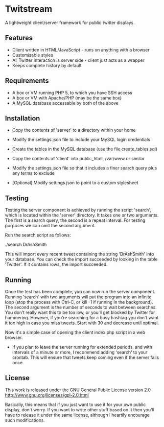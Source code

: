 Twitstream
==========

A lightweight client/server framework for public twitter displays.

Features
--------

* Client written in HTML/JavaScript - runs on anything with a browser
* Customisable styles
* All Twitter interaction is server side - client just acts as a wrapper
* Keeps complete history by default

Requirements
------------

* A box or VM running PHP 5, to which you have SSH access
* A box or VM with Apache/PHP (may be the same box)
* A MySQL database accessable by both of the above

Installation
------------

* Copy the contents of 'server' to a directory within your home
* Modify the settings.json file to include your MySQL login credentials

* Create the tables in the MySQL database (use the file create_tables.sql)

* Copy the contents of 'client' into public_html, /var/www or similar
* Modify the settings.json file so that it includes a finer search query plus
  any terms to exclude
* [Optional] Modify settings.json to point to a custom stylesheet

Testing
-------

Testing the server component is achieved by running the script 'search',
which is located within the 'server' directory. It takes one or two
arguments. The first is a search query, the second is a repeat interval.
For testing purposes we can omit the second argument.

Run the search script as follows:

./search DrAshSmith

This will import every recent tweet containing the string 'DrAshSmith'
into your database. You can check the import succeeded by looking in the table
'Twitter'. If it contains rows, the import succeeded.

Running
-------

Once the test has been complete, you can now run the server component.
Running 'search' with two arguments will put the program into an infinite loop
(stop the process with Ctrl-C, or kill -1 if running in the background).
The second argument is the number of seconds to wait between searches.
You don't really want this to be too low, or you'll get blocked by Twitter
for hammering. However, if you're searching for a busy hashtag you don't
want it too high in case you miss tweets. Start with 30 and decrease until
optimal.

Now it's a simple case of opening the client index.php script in a web
browser.

* If you plan to leave the server running for extended periods, and with
  intervals of a minute or more, I recommend adding 'search' to your crontab.
  This will ensure that tweets keep coming even if the server fails once.

License
-------

This work is released under the GNU General Public License version 2.0
http://www.gnu.org/licenses/gpl-2.0.html

Basically, this means that if you just want to use it for your own
public display, don't worry. If you want to write other stuff based on it
then you'll have to release it under the same license, although I
heartily encourage such modifications.
